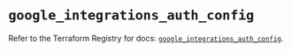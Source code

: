 # `google_integrations_auth_config`

Refer to the Terraform Registry for docs: [`google_integrations_auth_config`](https://registry.terraform.io/providers/hashicorp/google/6.48.0/docs/resources/integrations_auth_config).
